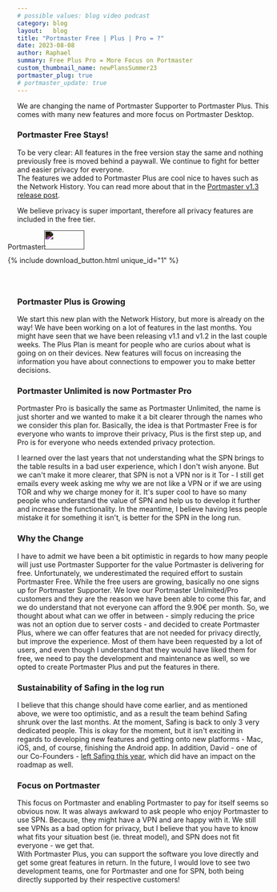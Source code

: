 ```yaml
---
# possible values: blog video podcast
category: blog
layout:   blog
title: "Portmaster Free | Plus | Pro = ?"
date: 2023-08-08
author: Raphael
summary: Free Plus Pro = More Focus on Portmaster
custom_thumbnail_name: newPlansSummer23
portmaster_plug: true
# portmaster_update: true
---
```


We are changing the name of Portmaster Supporter to Portmaster Plus. This comes with many new features and more focus on Portmaster Desktop.

### Portmaster Free Stays!

To be very clear: All features in the free version stay the same and nothing previously free is moved behind a paywall. We continue to fight for better and easier privacy for everyone.  
The features we added to Portmaster Plus are cool nice to haves such as the Network History. You can read more about that in the [Portmaster v1.3 release post](/blog/2023/08/08/portmaster-v1.3/).

We believe privacy is super important, therefore all privacy features are included in the free tier.

<!--- Keep Download Button on top! --->
<div class="flex space-x-2 max-w-max mx-auto" style="margin-top: 10px;">
  <div class="flex items-center" style="margin-left: -19px;">
    <div class="flex items-center">
      <span class="block">Portmaster:</span>
      <img src="{{ site.img_shields_io_release_url }}" style="filter: invert(1); width: 80px; height: 38px; margin-left: -8px;">
    </div>
  </div>
</div>
<div class="flex space-x-2 max-w-max mx-auto" style="margin-top: 10px; margin-bottom: 4rem;">
  <div class="flex items-center" style="margin-left: -19px;">
    <div class="flex items-center">
      {% include download_button.html unique_id="1" %}
    </div>
  </div>
</div>

### Portmaster Plus is Growing

We start this new plan with the Network History, but more is already on the way! We have been working on a lot of features in the last months. You might have seen that we have been releasing v1.1 and v1.2 in the last couple weeks. The Plus Plan is meant for people who are curios about what is going on on their devices. New features will focus on increasing the information you have about connections to empower you to make better decisions.

### Portmaster Unlimited is now Portmaster Pro

Portmaster Pro is basically the same as Portmaster Unlimited, the name is just shorter and we wanted to make it a bit clearer through the names who we consider this plan for.
Basically, the idea is that Portmaster Free is for everyone who wants to improve their privacy, Plus is the first step up, and Pro is for everyone who needs extended privacy protection.

I learned over the last years that not understanding what the SPN brings to the table results in a bad user experience, which I don't wish anyone. But we can't make it more clearer, that SPN is not a VPN nor is it Tor - I still get emails every week asking me why we are not like a VPN or if we are using TOR and why we charge money for it. It's super cool to have so many people who understand the value of SPN and help us to develop it further and increase the functionality. In the meantime, I believe having less people mistake it for something it isn't, is better for the SPN in the long run.

### Why the Change

I have to admit we have been a bit optimistic in regards to how many people will just use Portmaster Supporter for the value Portmaster is delivering for free. Unfortunately, we underestimated the required effort to sustain Portmaster Free. While the free users are growing, basically no one signs up for Portmaster Supporter. We love our Portmaster Unlimited/Pro customers and they are the reason we have been able to come this far, and we do understand that not everyone can afford the 9.90€ per month. So, we thought about what can we offer in between - simply reducing the price was not an option due to server costs - and decided to create Portmaster Plus, where we can offer features that are not needed for privacy directly, but improve the experience. Most of them have been requested by a lot of users, and even though I understand that they would have liked them for free, we need to pay the development and maintenance as well, so we opted to create Portmaster Plus and put the features in there.  

### Sustainability of Safing in the log run

I believe that this change should have come earlier, and as mentioned above, we were too optimistic, and as a result the team behind Safing shrunk over the last months. At the moment, Safing is back to only 3 very dedicated people. This is okay for the moment, but it isn't exciting in regards to developing new features and getting onto new platforms - Mac, iOS, and, of course, finishing the Android app. In addition, David - one of our Co-Founders - [left Safing this year](https://fosstodon.org/@davegson@infosec.exchange/110768379137806483), which did have an impact on the roadmap as well.

### Focus on Portmaster

This focus on Portmaster and enabling Portmaster to pay for itself seems so obvious now. It was always awkward to ask people who enjoy Portmaster to use SPN. Because, they might have a VPN and are happy with it. We still see VPNs as a bad option for privacy, but I believe that you have to know what fits your situation best (ie. threat model), and SPN does not fit everyone - we get that.  
With Portmaster Plus, you can support the software you love directly and get some great features in return. In the future, I would love to see two development teams, one for Portmaster and one for SPN, both being directly supported by their respective customers!
